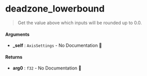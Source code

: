 # deadzone\_lowerbound

>  Get the value above which inputs will be rounded up to 0.0.

#### Arguments

- **\_self** : `AxisSettings` \- No Documentation 🚧

#### Returns

- **arg0** : `f32` \- No Documentation 🚧